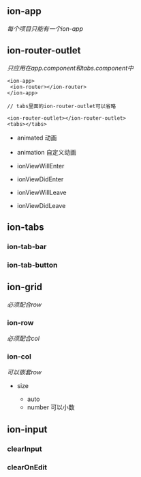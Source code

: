 ## ion-app

*每个项目只能有一个ion-app*

## ion-router-outlet 

*只应用在app.component和tabs.component中*

```
<ion-app>
 <ion-router></ion-router>
</ion-app>
```

```
// tabs里面的ion-router-outlet可以省略

<ion-router-outlet></ion-router-outlet>
<tabs></tabs>
```

* animated 动画

* animation 自定义动画

* ionViewWillEnter

* ionViewDidEnter

* ionViewWillLeave

* ionViewDidLeave

## ion-tabs

### ion-tab-bar

### ion-tab-button


## ion-grid

*必须配合row*

### ion-row 

*必须配合col*

### ion-col 

*可以嵌套row*

* size

  * auto
  * number 可以小数
## ion-input

### clearInput

### clearOnEdit
